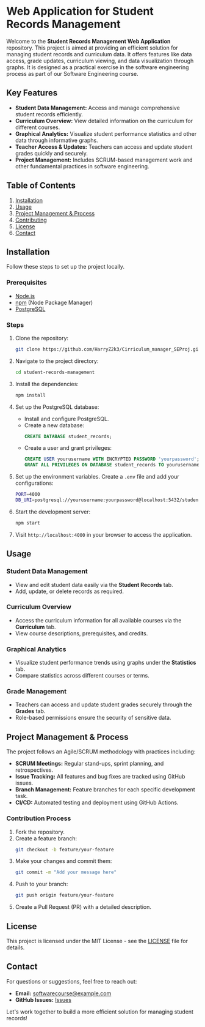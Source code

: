 # Web Application for Student Records Management

Welcome to the **Student Records Management Web Application** repository. This project is aimed at providing an efficient solution for managing student records and curriculum data. It offers features like data access, grade updates, curriculum viewing, and data visualization through graphs. It is designed as a practical exercise in the software engineering process as part of our Software Engineering course.

## Key Features
- **Student Data Management:** Access and manage comprehensive student records efficiently.
- **Curriculum Overview:** View detailed information on the curriculum for different courses.
- **Graphical Analytics:** Visualize student performance statistics and other data through informative graphs.
- **Teacher Access & Updates:** Teachers can access and update student grades quickly and securely.
- **Project Management:** Includes SCRUM-based management work and other fundamental practices in software engineering.

## Table of Contents
1. [Installation](#installation)
2. [Usage](#usage)
3. [Project Management & Process](#project-management--process)
4. [Contributing](#contributing)
5. [License](#license)
6. [Contact](#contact)

## Installation
Follow these steps to set up the project locally.

### Prerequisites
- [Node.js](https://nodejs.org/)
- [npm](https://www.npmjs.com/) (Node Package Manager)
- [PostgreSQL](https://www.postgresql.org/)

### Steps
1. Clone the repository:
    ```bash
    git clone https://github.com/HarryZ2k3/Cirriculum_manager_SEProj.git
    ```

2. Navigate to the project directory:
    ```bash
    cd student-records-management
    ```

3. Install the dependencies:
    ```bash
    npm install
    ```

4. Set up the PostgreSQL database:
    - Install and configure PostgreSQL.
    - Create a new database:
      ```sql
      CREATE DATABASE student_records;
      ```
    - Create a user and grant privileges:
      ```sql
      CREATE USER yourusername WITH ENCRYPTED PASSWORD 'yourpassword';
      GRANT ALL PRIVILEGES ON DATABASE student_records TO yourusername;
      ```

5. Set up the environment variables. Create a `.env` file and add your configurations:
    ```bash
    PORT=4000
    DB_URI=postgresql://yourusername:yourpassword@localhost:5432/student_records
    ```

6. Start the development server:
    ```bash
    npm start
    ```

7. Visit `http://localhost:4000` in your browser to access the application.

## Usage
### Student Data Management
- View and edit student data easily via the **Student Records** tab.
- Add, update, or delete records as required.

### Curriculum Overview
- Access the curriculum information for all available courses via the **Curriculum** tab.
- View course descriptions, prerequisites, and credits.

### Graphical Analytics
- Visualize student performance trends using graphs under the **Statistics** tab.
- Compare statistics across different courses or terms.

### Grade Management
- Teachers can access and update student grades securely through the **Grades** tab.
- Role-based permissions ensure the security of sensitive data.

## Project Management & Process
The project follows an Agile/SCRUM methodology with practices including:
- **SCRUM Meetings:** Regular stand-ups, sprint planning, and retrospectives.
- **Issue Tracking:** All features and bug fixes are tracked using GitHub issues.
- **Branch Management:** Feature branches for each specific development task.
- **CI/CD:** Automated testing and deployment using GitHub Actions.

### Contribution Process
1. Fork the repository.
2. Create a feature branch:
    ```bash
    git checkout -b feature/your-feature
    ```
3. Make your changes and commit them:
    ```bash
    git commit -m "Add your message here"
    ```
4. Push to your branch:
    ```bash
    git push origin feature/your-feature
    ```
5. Create a Pull Request (PR) with a detailed description.

## License
This project is licensed under the MIT License - see the [LICENSE](LICENSE) file for details.

## Contact
For questions or suggestions, feel free to reach out:
- **Email:** softwarecourse@example.com
- **GitHub Issues:** [Issues](https://github.com/HarryZ2k3/Cirriculum_manager_SEProj/issues)

Let's work together to build a more efficient solution for managing student records!
